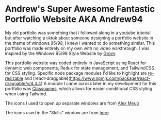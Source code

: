 # Andrew's Super Awesome Fantastic Portfolio Website AKA Andrew94

My old portfolio was something that I followed along in a youtube tutorial but after watching a tiktok about someone designing a portfolio
website in the theme of windows 95/98, I knew I wanted to do something similar. This portfolio was made entirely on my own with no video 
walkthrough. I was inspired by the Windows 95/98 Style Website by [Grovy](https://grovy.space/project/windows-95-98-style-website/)


This portfolio website was coded entirely in JavaScript using React for dynamic web components, Redux for state management, and TailwindCSS for CSS styling.
Specific node package modules I'd like to highlight are [re-resizable](https://www.npmjs.com/package/re-resizable/v/6.9.9) and (react-draggable)(https://www.npmjs.com/package/react-draggable/v/4.4.4)
A module I came across later in my development for this portfolio was [Classnames](https://www.npmjs.com/package/classnames), which allows for easier conditional CSS styling when using Tailwind.

The icons I used to open up separate windows are from [Alex Meub](https://win98icons.alexmeub.com/)

The icons used in the "Skills" window are from [here](https://react-icons.github.io/react-icons/icons?name=si)